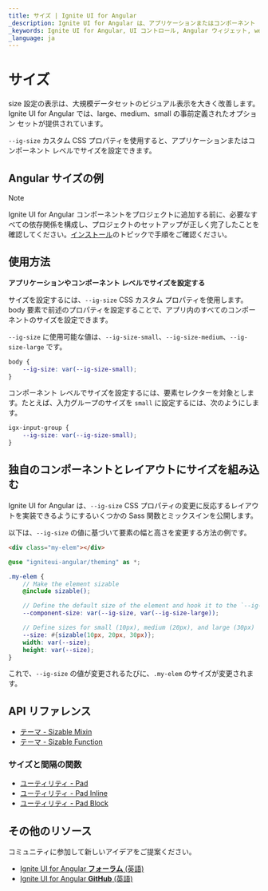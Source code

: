```yaml
---
title: サイズ | Ignite UI for Angular 
_description: Ignite UI for Angular は、アプリケーションまたはコンポーネント レベルで size プロパティの表示を設定できます。
_keywords: Ignite UI for Angular, UI コントロール, Angular ウィジェット, web ウィジェット, UI ウィジェット, Angular, ネイティブ Angular コンポーネント スイート, ネイティブ Angular Components, ネイティブ Angular コントロール, ネイティブ Angular コンポーネント ライブラリ, サイズ
_language: ja
---
```


# サイズ

size 設定の表示は、大規模データセットのビジュアル表示を大きく改善します。Ignite UI for Angular では、large、medium、small の事前定義されたオプション セットが提供されています。

`--ig-size` カスタム CSS プロパティを使用すると、アプリケーションまたはコンポーネント レベルでサイズを設定できます。

## Angular サイズの例
<code-view style="height: 250px; width: 600px;" 
           data-demos-base-url="{environment:demosBaseUrl}" 
           iframe-src="{environment:demosBaseUrl}/theming/density" alt="Angular サイズの例">
</code-view>

<div class="divider--half"></div>

> [!NOTE]
> Ignite UI for Angular コンポーネントをプロジェクトに追加する前に、必要なすべての依存関係を構成し、プロジェクトのセットアップが正しく完了したことを確認してください。[インストール](https://jp.infragistics.com/products/ignite-ui-angular/getting-started#ignite-ui-for-angular-のインストール)のトピックで手順をご確認ください。

## 使用方法

**アプリケーションやコンポーネント レベルでサイズを設定する**

サイズを設定するには、`--ig-size` CSS カスタム プロパティを使用します。body 要素で前述のプロパティを設定することで、アプリ内のすべてのコンポーネントのサイズを設定できます。

`--ig-size` に使用可能な値は、`--ig-size-small`、`--ig-size-medium`、`--ig-size-large` です。

```css
body {
    --ig-size: var(--ig-size-small);
}
```

コンポーネント レベルでサイズを設定するには、要素セレクターを対象とします。たとえば、入力グループのサイズを `small` に設定するには、次のようにします。

```css
igx-input-group {
    --ig-size: var(--ig-size-small);
}
```

## 独自のコンポーネントとレイアウトにサイズを組み込む

Ignite UI for Angular は、`--ig-size` CSS プロパティの変更に反応するレイアウトを実装できるようにするいくつかの Sass 関数とミックスインを公開します。

以下は、`--ig-size` の値に基づいて要素の幅と高さを変更する方法の例です。


```html
<div class="my-elem"></div>
```

```scss
@use "igniteui-angular/theming" as *;

.my-elem {
    // Make the element sizable
    @include sizable();

    // Define the default size of the element and hook it to the `--ig-size` property
    --component-size: var(--ig-size, var(--ig-size-large));

    // Define sizes for small (10px), medium (20px), and large (30px)
    --size: #{sizable(10px, 20px, 30px)};
    width: var(--size);
    height: var(--size);
}
```

これで、`--ig-size` の値が変更されるたびに、`.my-elem` のサイズが変更されます。

## API リファレンス
<div class="divider"></div>

* [テーマ - Sizable Mixin]({environment:sassApiUrl}/index.html#mixin-sizable)
* [テーマ - Sizable Function]({environment:sassApiUrl}/index.html#function-sizable)

### サイズと間隔の関数
* [ユーティリティ - Pad]({environment:sassApiUrl}/index.html#function-pad)
* [ユーティリティ - Pad Inline]({environment:sassApiUrl}/index.html#function-pad-inline)
* [ユーティリティ - Pad Block]({environment:sassApiUrl}/index.html#function-pad-block)

## その他のリソース
<div class="divider--half"></div>

コミュニティに参加して新しいアイデアをご提案ください。

* [Ignite UI for Angular **フォーラム** (英語) ](https://www.infragistics.com/community/forums/f/ignite-ui-for-angular)
* [Ignite UI for Angular **GitHub** (英語) ](https://github.com/IgniteUI/igniteui-angular)
